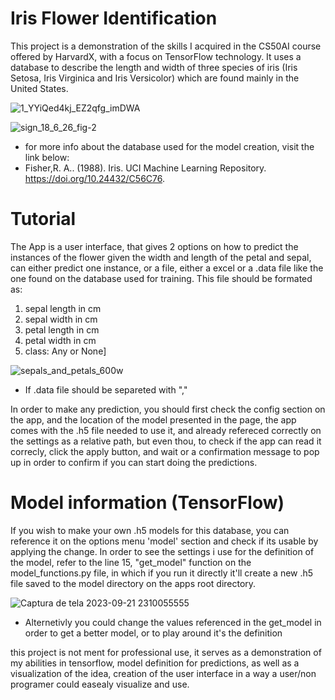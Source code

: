 # Iris Flower Identification
  This project is a demonstration of the skills I acquired in the CS50AI course offered by HarvardX,  with a focus on TensorFlow technology. It uses a database to describe the length and         width of three species of iris (Iris Setosa, Iris Virginica and Iris Versicolor)  which are found mainly in the United States.
  
![1_YYiQed4kj_EZ2qfg_imDWA](https://github.com/Superjoa10/iris_identif-GUI/assets/108309932/aa1d8587-576a-496f-9e04-af66c74e9789)

![sign_18_6_26_fig-2](https://github.com/Superjoa10/iris_identif-GUI/assets/108309932/80163573-6ad6-47c6-a563-d7bcba590b94)

* for more info about the database used for the model creation, visit the link below:
* Fisher,R. A.. (1988). Iris. UCI Machine Learning Repository. https://doi.org/10.24432/C56C76.


# Tutorial 
The App is a user interface, that gives 2 options on how to predict the instances of the flower given the width and length of the petal and sepal, can either predict one instance, or a file, either a excel or a .data file like the one found on the database used for training. This file should be formated as: 
   1. sepal length in cm	
   2. sepal width in cm	
   3. petal length in cm	
   4. petal width in cm	
   5. class: Any or None]

![sepals_and_petals_600w](https://github.com/Superjoa10/iris_identif-GUI/assets/108309932/e18f4ec1-f69b-4379-a075-f37a735b6525)

* If  .data file should be separeted with ","


In order to make any prediction, you should first check the config section on the app, and the location of the model presented in the page, the app comes with the .h5 file needed to use it, and already refereced correctly on the settings as a relative path, but even thou, to check if the app can read it correcly, click the apply button, and wait or a confirmation message to pop up in order to confirm if you can start doing the predictions. 

# Model information (TensorFlow)

If you wish to make your own .h5 models for this database, you can reference it on the options menu 'model' section and check if its usable by applying the change. In order to see the settings i use for the definition of the model, refer to the line 15, "get_model" function on the model_functions.py file, in which if you run it directly it'll create a new .h5 file saved to the model directory on the apps root directory.

![Captura de tela 2023-09-21 2310055555](https://github.com/Superjoa10/iris_identif-GUI/assets/108309932/ae20aa41-0f43-47fb-b3d1-9d3639263deb)

* Alternetivly you could change the values referenced in the get_model in order to get a better model, or to play around it's the definition 

this project is not ment for professional use, it serves as a demonstration of my abilities in tensorflow, model definition for predictions, as well as a visualization of the idea, creation of the user interface in a way a user/non programer could easealy visualize and use.
